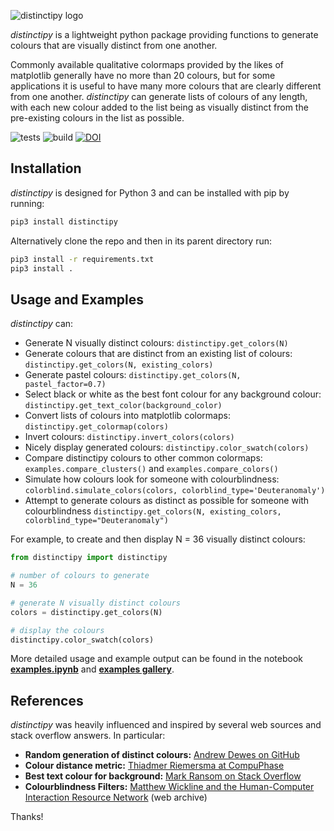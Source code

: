 ![distinctipy logo](https://raw.githubusercontent.com/alan-turing-institute/distinctipy/master/distinctipy_logo.png)

*distinctipy* is a lightweight python package providing functions to generate
colours that are visually distinct from one another.

Commonly available qualitative colormaps provided by the likes of matplotlib
generally have no more than 20 colours, but for some applications it is useful
to have many more colours that are clearly different from one another.
*distinctipy* can generate lists of colours of any length, with each new colour
added to the list being as visually distinct from the pre-existing colours in
 the list as possible.

![tests](https://github.com/alan-turing-institute/distinctipy/workflows/Tests/badge.svg)
![build](https://github.com/alan-turing-institute/distinctipy/workflows/Build/badge.svg)
[![DOI](https://zenodo.org/badge/188444660.svg)](https://zenodo.org/badge/latestdoi/188444660)

## Installation

*distinctipy* is designed for Python 3 and can be installed with pip by running:

```python
pip3 install distinctipy
```

Alternatively clone the repo and then in its parent directory run:
```bash
pip3 install -r requirements.txt
pip3 install .
```

## Usage and Examples

*distinctipy* can:
* Generate N visually distinct colours: `distinctipy.get_colors(N)`
* Generate colours that are distinct from an existing list of colours: `distinctipy.get_colors(N, existing_colors)`
* Generate pastel colours: `distinctipy.get_colors(N, pastel_factor=0.7)`
* Select black or white as the best font colour for any background colour: `distinctipy.get_text_color(background_color)`
* Convert lists of colours into matplotlib colormaps: `distinctipy.get_colormap(colors)`
* Invert colours: `distinctipy.invert_colors(colors)`
* Nicely display generated colours: `distinctipy.color_swatch(colors)`
* Compare distinctipy colours to other common colormaps: `examples.compare_clusters()` and `examples.compare_colors()`
* Simulate how colours look for someone with colourblindness: `colorblind.simulate_colors(colors, colorblind_type='Deuteranomaly')`
* Attempt to generate colours as distinct as possible for someone with colourblindness `distinctipy.get_colors(N, existing_colors, colorblind_type="Deuteranomaly")`

For example, to create and then display N = 36 visually distinct colours:

```python
from distinctipy import distinctipy

# number of colours to generate
N = 36

# generate N visually distinct colours
colors = distinctipy.get_colors(N)

# display the colours
distinctipy.color_swatch(colors)
```

More detailed usage and example output can be found in the notebook **[examples.ipynb](https://github.com/alan-turing-institute/distinctipy/blob/master/examples.ipynb)** and **[examples gallery](https://github.com/alan-turing-institute/distinctipy/tree/master/examples)**.

## References

*distinctipy* was heavily influenced and inspired by several web sources and
stack overflow answers. In particular:
* **Random generation of distinct colours:** [Andrew Dewes on GitHub](https://gist.github.com/adewes/5884820)
* **Colour distance metric:** [Thiadmer Riemersma at CompuPhase](https://www.compuphase.com/cmetric.htm)
* **Best text colour for background:** [Mark Ransom on Stack Overflow](https://stackoverflow.com/a/3943023)
* **Colourblindness Filters:** [Matthew Wickline and the Human-Computer Interaction Resource Network](http://web.archive.org/web/20090318054431/http://www.nofunc.com/Color_Blindness_Library) (web archive)

Thanks!
